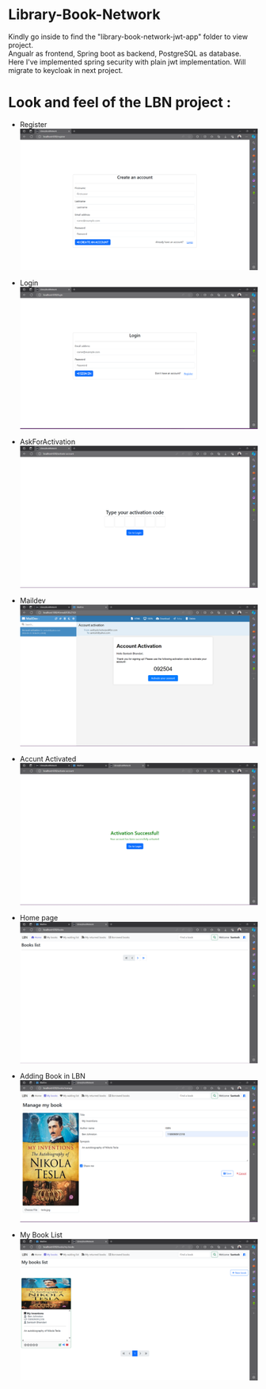 # Library-Book-Network
Kindly go inside to find the "library-book-network-jwt-app" folder to view project. <br>
Angualr as frontend, Spring boot as backend, PostgreSQL as database. <br>
Here I've implemented spring security with plain jwt implementation. Will migrate to keycloak in next project.

# Look and feel of the LBN project :

- Register
![register](register.png)

- Login
![login](login.png)

- AskForActivation
![AskForActivation](askActivation.png)

- Maildev
![maildev](maildev.png)

- Accunt Activated
![activated](activated.png)

- Home page
![home](home.png)

- Adding Book in LBN
![AddingBook](addingBook.png)

- My Book List
![MyBookList](mybooklist.png)
